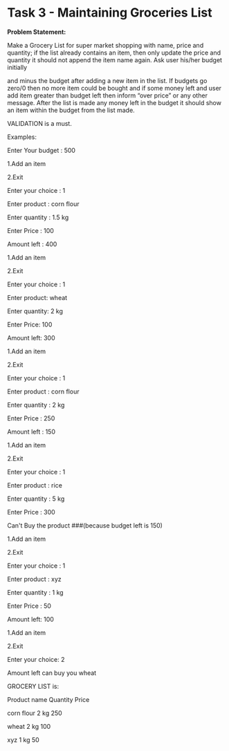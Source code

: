 # Task 3 - Maintaining Groceries List

**Problem Statement:**

Make a Grocery List for super market shopping with name, price and quantity; if the list already contains an item, then only update the price and quantity it should not append the item name again. Ask user his/her budget initially

and minus the budget after adding a new item in the list. If budgets go zero/0 then no more item could be bought and if some money left and user add item greater than budget left then inform “over price” or any other message. After the list is made any money left in the budget it should show an item within the budget from the list made.

VALIDATION is a must.

Examples:

Enter Your budget : 500

1.Add an item

2.Exit

Enter your choice : 1

Enter product : corn flour

Enter quantity : 1.5 kg

Enter Price : 100

Amount left : 400

1.Add an item

2.Exit

Enter your choice : 1

 

Enter product: wheat

Enter quantity: 2 kg

Enter Price: 100

Amount left: 300

1.Add an item

2.Exit

Enter your choice : 1

Enter product : corn flour

Enter quantity : 2 kg

Enter Price : 250

Amount left : 150

1.Add an item

2.Exit

Enter your choice : 1

Enter product : rice

Enter quantity : 5 kg

Enter Price : 300

Can't Buy the product ###(because budget left is 150)

1.Add an item

2.Exit

Enter your choice : 1

Enter product : xyz

Enter quantity : 1 kg

Enter Price : 50

Amount left: 100

1.Add an item

2.Exit

Enter your choice: 2

Amount left can buy you wheat

GROCERY LIST is:

Product name   Quantity   Price

corn flour  	2 kg    	250

wheat       	2 kg    	100

xyz         	1 kg     	50
